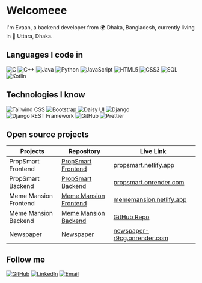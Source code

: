# Welcomeee

I'm Evaan, a backend developer from 🌍 Dhaka, Bangladesh, currently living in 📍 Uttara, Dhaka.

## Languages I code in

![C](https://img.shields.io/badge/-C-A8B9CC?logo=c&logoColor=white&style=flat)
![C++](https://img.shields.io/badge/-C++-00599C?logo=c%2B%2B&logoColor=white&style=flat)
![Java](https://img.shields.io/badge/-Java-007396?logo=java&logoColor=white&style=flat)
![Python](https://img.shields.io/badge/-Python-3776AB?logo=python&logoColor=white&style=flat)
![JavaScript](https://img.shields.io/badge/-JavaScript-F7DF1E?logo=javascript&logoColor=black&style=flat)
![HTML5](https://img.shields.io/badge/-HTML5-E34F26?logo=html5&logoColor=white&style=flat)
![CSS3](https://img.shields.io/badge/-CSS3-1572B6?logo=css3&logoColor=white&style=flat)
![SQL](https://img.shields.io/badge/-SQL-4479A1?logo=sql&logoColor=white&style=flat)
![Kotlin](https://img.shields.io/badge/-Kotlin-0095D5?logo=kotlin&logoColor=white&style=flat)

## Technologies I know

![Tailwind CSS](https://img.shields.io/badge/-Tailwind%20CSS-38B2AC?logo=tailwind-css&logoColor=white&style=flat)
![Bootstrap](https://img.shields.io/badge/-Bootstrap-7952B3?logo=bootstrap&logoColor=white&style=flat)
![Daisy UI](https://img.shields.io/badge/-Daisy%20UI-5A67D8?logo=daisyui&logoColor=white&style=flat)
![Django](https://img.shields.io/badge/-Django-092E20?logo=django&logoColor=white&style=flat)
![Django REST Framework](https://img.shields.io/badge/-Django%20REST%20Framework-092E20?logo=django&logoColor=white&style=flat)
![GitHub](https://img.shields.io/badge/-GitHub-181717?logo=github&logoColor=white&style=flat)
![Prettier](https://img.shields.io/badge/-Prettier-F7B93E?logo=prettier&logoColor=white&style=flat)

## Open source projects

| Projects | Repository | Live Link |
| --- | --- | --- |
| PropSmart Frontend | [PropSmart Frontend](https://github.com/evaan321/PropSmart-Frontend) | [propsmart.netlify.app](https://propsmart.netlify.app/) |
| PropSmart Backend | [PropSmart Backend](https://github.com/evaan321/PropSmart) | [propsmart.onrender.com](https://propsmart.onrender.com/) |
| Meme Mansion Frontend | [Meme Mansion Frontend](https://github.com/evaan321/Meme-Mansion-frontend) | [mememansion.netlify.app](https://mememansion.netlify.app/) |
| Meme Mansion Backend | [Meme Mansion Backend](https://github.com/evaan321/Meme-Mansion-backend) | [GitHub Repo](https://github.com/evaan321/Meme-Mansion-backend) |
| Newspaper | [Newspaper](https://github.com/evaan321/Newspaper) | [newspaper-r9cg.onrender.com](https://newspaper-r9cg.onrender.com/) |

## Follow me

[![GitHub](https://img.shields.io/github/followers/evaan321?label=Follow%20me&style=social)](https://github.com/evaan321)
[![LinkedIn](https://img.shields.io/badge/-LinkedIn-0077B5?logo=linkedin&logoColor=white&style=flat)](https://www.linkedin.com/in/abdullah-rahman-evaan-0544392a5/)
[![Email](https://img.shields.io/badge/-Email-D14836?logo=gmail&logoColor=white&style=flat)](mailto:evaanrahman2@gmail.com)

